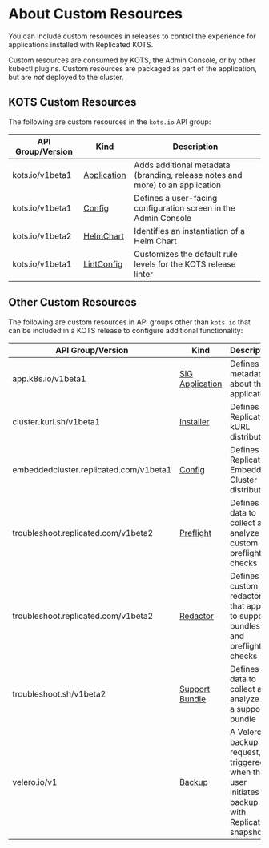 # About Custom Resources

You can include custom resources in releases to control the experience for applications installed with Replicated KOTS.

Custom resources are consumed by KOTS, the Admin Console, or by other kubectl plugins. Custom resources are packaged as part of the application, but are _not_ deployed to the cluster.

## KOTS Custom Resources

The following are custom resources in the `kots.io` API group:

| API Group/Version | Kind | Description |
|---------------|------|-------------|
| kots.io/v1beta1 | [Application](custom-resource-application) | Adds additional metadata (branding, release notes and more) to an application |
| kots.io/v1beta1 | [Config](custom-resource-config)| Defines a user-facing configuration screen in the Admin Console |
| kots.io/v1beta2 | [HelmChart](custom-resource-helmchart-v2) | Identifies an instantiation of a Helm Chart |
| kots.io/v1beta1 | [LintConfig](custom-resource-lintconfig) | Customizes the default rule levels for the KOTS release linter |

## Other Custom Resources

The following are custom resources in API groups other than `kots.io` that can be included in a KOTS release to configure additional functionality:

| API Group/Version | Kind | Description |
|---------------|------|-------------|
| app.k8s.io/v1beta1 | [SIG Application](https://github.com/kubernetes-sigs/application#kubernetes-applications) | Defines metadata about the application |
| cluster.kurl.sh/v1beta1 | [Installer](https://kurl.sh/docs/create-installer/) | Defines a Replicated kURL distribution |
| embeddedcluster.replicated.com/v1beta1 | [Config](/reference/embedded-config) | Defines a Replicated Embedded Cluster distribution |
| troubleshoot.replicated.com/v1beta2 | [Preflight](custom-resource-preflight) | Defines the data to collect and analyze for custom preflight checks |
| troubleshoot.replicated.com/v1beta2 | [Redactor](https://troubleshoot.sh/reference/redactors/overview/) | Defines custom redactors that apply to support bundles and preflight checks |
| troubleshoot.sh/v1beta2 | [Support Bundle](custom-resource-preflight) | Defines the data to collect and analyze for a support bundle |
| velero.io/v1 | [Backup](https://velero.io/docs/v1.10/api-types/backup/) | A Velero backup request, triggered when the user initiates a backup with Replicated snapshots |

